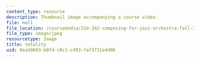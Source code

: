 ```yaml
---
content_type: resource
description: Thumbnail image accompanying a course video.
file: null
file_location: /coursemedia/21m-342-composing-for-jazz-orchestra-fall-2008/8ea38663b0fdc0c1c493faf3711e4406_totality.jpg
file_type: image/jpeg
resourcetype: Image
title: totality
uid: 8ea38663-b0fd-c0c1-c493-faf3711e4406
---
```

